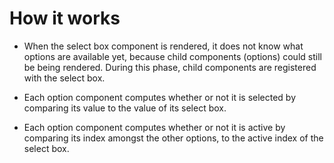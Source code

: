 # How it works

- When the select box component is rendered, it does not know what options are available yet, because child components (options) could still be being rendered. During this phase, child components are registered with the select box.

- Each option component computes whether or not it is selected by comparing its value to the value of its select box.

- Each option component computes whether or not it is active by comparing its index amongst the other options, to the active index of the select box.
